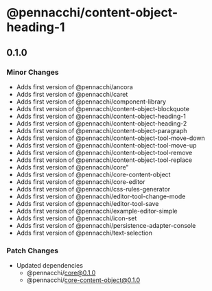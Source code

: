# @pennacchi/content-object-heading-1

## 0.1.0

### Minor Changes

- Adds first version of @pennacchi/ancora
- Adds first version of @pennacchi/caret
- Adds first version of @pennacchi/component-library
- Adds first version of @pennacchi/content-object-blockquote
- Adds first version of @pennacchi/content-object-heading-1
- Adds first version of @pennacchi/content-object-heading-2
- Adds first version of @pennacchi/content-object-paragraph
- Adds first version of @pennacchi/content-object-tool-move-down
- Adds first version of @pennacchi/content-object-tool-move-up
- Adds first version of @pennacchi/content-object-tool-remove
- Adds first version of @pennacchi/content-object-tool-replace
- Adds first version of @pennacchi/core"
- Adds first version of @pennacchi/core-content-object
- Adds first version of @pennacchi/core-editor
- Adds first version of @pennacchi/css-rules-generator
- Adds first version of @pennacchi/editor-tool-change-mode
- Adds first version of @pennacchi/editor-tool-save
- Adds first version of @pennacchi/example-editor-simple
- Adds first version of @pennacchi/icon-set
- Adds first version of @pennacchi/persistence-adapter-console
- Adds first version of @pennacchi/text-selection

### Patch Changes

- Updated dependencies
  - @pennacchi/core@0.1.0
  - @pennacchi/core-content-object@0.1.0
